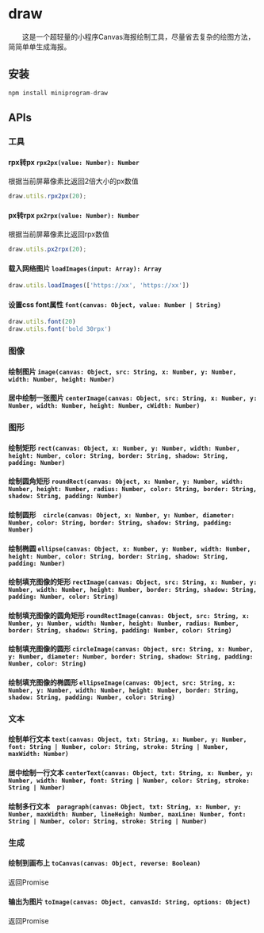 # draw

　　这是一个超轻量的小程序Canvas海报绘制工具，尽量省去复杂的绘图方法，简简单单生成海报。

## 安装

```javascript
npm install miniprogram-draw
```

## APIs

### 工具

#### rpx转px `rpx2px(value: Number): Number`

根据当前屏幕像素比返回2倍大小的px数值

```javascript
draw.utils.rpx2px(20);
```

#### px转rpx `px2rpx(value: Number): Number`

根据当前屏幕像素比返回rpx数值

```javascript
draw.utils.px2rpx(20);
```

#### 载入网络图片 `loadImages(input: Array): Array`

```javascript
draw.utils.loadImages(['https://xx', 'https://xx'])
```

#### 设置css font属性 `font(canvas: Object, value: Number | String)`

```javascript
draw.utils.font(20)
draw.utils.font('bold 30rpx')
```

### 图像

#### 绘制图片 `image(canvas: Object, src: String, x: Number, y: Number, width: Number, height: Number)`

#### 居中绘制一张图片 `centerImage(canvas: Object, src: String, x: Number, y: Number, width: Number, height: Number, cWidth: Number)`

### 图形

#### 绘制矩形 `rect(canvas: Object, x: Number, y: Number, width: Number, height: Number, color: String, border: String, shadow: String, padding: Number)`

#### 绘制圆角矩形 `roundRect(canvas: Object, x: Number, y: Number, width: Number, height: Number, radius: Number, color: String, border: String, shadow: String, padding: Number)`

#### 绘制圆形　`circle(canvas: Object, x: Number, y: Number, diameter: Number, color: String, border: String, shadow: String, padding: Number)`

#### 绘制椭圆 `ellipse(canvas: Object, x: Number, y: Number, width: Number, height: Number, color: String, border: String, shadow: String, padding: Number)`

#### 绘制填充图像的矩形 `rectImage(canvas: Object, src: String, x: Number, y: Number, width: Number, height: Number, border: String, shadow: String, padding: Number, color: String)`

#### 绘制填充图像的圆角矩形 `roundRectImage(canvas: Object, src: String, x: Number, y: Number, width: Number, height: Number, radius: Number, border: String, shadow: String, padding: Number, color: String)`

#### 绘制填充图像的圆形 `circleImage(canvas: Object, src: String, x: Number, y: Number, diameter: Number, border: String, shadow: String, padding: Number, color: String)`

#### 绘制填充图像的椭圆形 `ellipseImage(canvas: Object, src: String, x: Number, y: Number, width: Number, height: Number, border: String, shadow: String, padding: Number, color: String)`

### 文本

#### 绘制单行文本 `text(canvas: Object, txt: String, x: Number, y: Number, font: String | Number, color: String, stroke: String | Number, maxWidth: Number)`

#### 居中绘制一行文本 `centerText(canvas: Object, txt: String, x: Number, y: Number, width: Number, font: String | Number, color: String, stroke: String | Number)`

#### 绘制多行文本　`paragraph(canvas: Object, txt: String, x: Number, y: Number, maxWidth: Number, lineHeigh: Number, maxLine: Number, font: String | Number, color: String, stroke: String | Number)`

### 生成

#### 绘制到画布上 `toCanvas(canvas: Object, reverse: Boolean)`
返回Promise

#### 输出为图片 `toImage(canvas: Object, canvasId: String, options: Object)`
返回Promise
